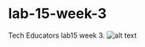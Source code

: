 # lab-15-week-3
Tech Educators lab15 week 3.
![alt text](https://cdn.pixabay.com/photo/2023/09/16/17/13/cat-8257177_1280.jpg)
